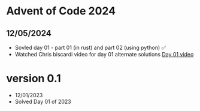 # Advent of Code 2024

## 12/05/2024
- Sovled day 01 - part 01 (in rust) and part 02 (using python) ✅
- Watched Chris biscardi video for day 01 alternate solutions [Day 01 video](https://www.youtube.com/watch?v=HXWnVnwqluQ)
 

# version 0.1
- 12/01/2023
- Solved Day 01 of 2023

